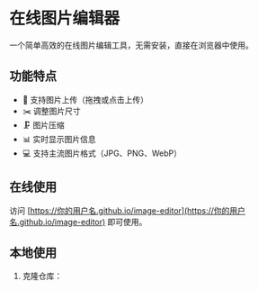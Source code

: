 # 在线图片编辑器

一个简单高效的在线图片编辑工具，无需安装，直接在浏览器中使用。

## 功能特点

- 📸 支持图片上传（拖拽或点击上传）
- ✂️ 调整图片尺寸
- 🗜️ 图片压缩
- 📊 实时显示图片信息
- 💻 支持主流图片格式（JPG、PNG、WebP）

## 在线使用

访问 [https://你的用户名.github.io/image-editor](https://你的用户名.github.io/image-editor) 即可使用。

## 本地使用

1. 克隆仓库： 